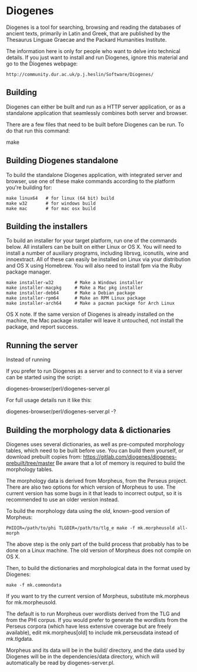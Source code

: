 Diogenes
========

Diogenes is a tool for searching, browsing and reading the databases
of ancient texts, primarily in Latin and Greek, that are published by
the Thesaurus Linguae Graecae and the Packard Humanities Institute.

The information here is only for people who want to delve into
technical details.  If you just want to install and run Diogenes,
ignore this material and go to the Diogenes webpage:

    http://community.dur.ac.uk/p.j.heslin/Software/Diogenes/


Building
--------

Diogenes can either be built and run as a HTTP server application, or
as a standalone application that seamlessly combines both server and
browser.

There are a few files that need to be built before Diogenes can be
run. To do that run this command:

  make


Building Diogenes standalone
----------------------------

To build the standalone Diogenes application, with integrated server
and browser, use one of these make commands according to the platform
you're building for:

    make linux64   # for linux (64 bit) build
    make w32       # for windows build
    make mac       # for mac osx build


Building the installers
-------------------

To build an installer for your target platform, run one of the
commands below.  All installers can be built on either Linux or OS X.
You will need to install a number of auxiliary programs, including
librsvg, iconutils, wine and innoextract.  All of these can easily be
installed on Linux via your distribution and OS X using Homebrew.  You
will also need to install fpm via the Ruby package manager.

    make installer-w32        # Make a Windows installer
    make installer-macpkg     # Make a Mac pkg installer
    make installer-deb64      # Make a Debian package
    make installer-rpm64      # Make an RPM Linux package
    make installer-arch64     # Make a pacman package for Arch Linux

OS X note. If the same version of Diogenes is already installed on the
machine, the Mac package installer will leave it untouched, not
install the package, and report success.


Running the server
------------------

Instead of running 

If you prefer to run Diogenes as a server and to connect to it via a server can be started using the script:

  diogenes-browser/perl/diogenes-server.pl

For full usage details run it like this:

  diogenes-browser/perl/diogenes-server.pl -?


Building the morphology data & dictionaries
-------------------------------------------

Diogenes uses several dictionaries, as well as pre-computed
morphology tables, which need to be built before use. You can build
them yourself, or download prebuilt copies from:
    https://gitlab.com/diogenes/diogenes-prebuilt/tree/master
Be aware that a lot of memory is required to build the morphology
tables.

The morphology data is derived from Morpheus, from the Perseus
project.  There are also two options for which version of Morpheus to
use.  The current version has some bugs in it that leads to incorrect
output, so it is recommended to use an older version instead.

To build the morphology data using the old, known-good version of
Morpheus:

    PHIDIR=/path/to/phi TLGDIR=/path/to/tlg_e make -f mk.morpheusold all-morph
    
The above step is the only part of the build process that probably has
to be done on a Linux machine.  The old version of Morpheus does not
compile on OS X.

Then, to build the dictionaries and morphological data in the format
used by Diogenes:

    make -f mk.commondata

If you want to try the current version of Morpheus, substitute
mk.morpheus for mk.morpheusold.

The default is to run Morpheus over wordlists derived from the TLG and
from the PHI corpus.  If you would prefer to generate the wordlists
from the Perseus corpora (which have less extensive coverage but are
freely available), edit mk.morpheus[old] to include mk.perseusdata
instead of mk.tlgdata.

Morpheus and its data will be in the build/ directory, and the data
used by Diogenes will be in the dependencies/data directory, which
will automatically be read by diogenes-server.pl.
